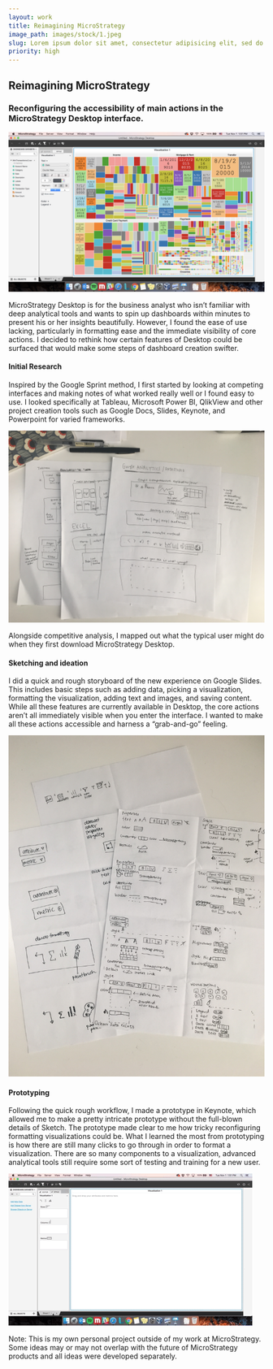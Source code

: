 ```yaml
---
layout: work
title: Reimagining MicroStrategy
image_path: images/stock/1.jpeg
slug: Lorem ipsum dolor sit amet, consectetur adipisicing elit, sed do eiusmod tempor incididunt ut labore et dolore magna aliqua.
priority: high
---
```


<!-- https://unsplash.it/200/300 -->
## Reimagining MicroStrategy 

### Reconfiguring the accessibility of main actions in the MicroStrategy Desktop interface.

![](images/reimaginingmstr-main.jpeg)

MicroStrategy Desktop is for the business analyst who isn’t familiar with deep analytical tools and wants to spin up dashboards within minutes to present his or her insights beautifully. However, I found the ease of use lacking, particularly in formatting ease and the immediate visibility of core actions. I decided to rethink how certain features of Desktop could be surfaced that would make some steps of dashboard creation swifter.

#### Initial Research 

Inspired by the Google Sprint method, I first started by looking at competing interfaces and making notes of what worked really well or I found easy to use. I looked specifically at Tableau, Microsoft Power BI, QlikView and other project creation tools such as Google Docs, Slides, Keynote, and Powerpoint for varied frameworks.

![](images/reimaginemstr-notes1.JPG) 

Alongside competitive analysis, I mapped out what the typical user might do when they first download MicroStrategy Desktop.

#### Sketching and ideation 

I did a quick and rough storyboard of the new experience on Google Slides. This includes basic steps such as adding data, picking a visualization, formatting the visualization, adding text and images, and saving content. While all these features are currently available in Desktop, the core actions aren’t all immediately visible when you enter the interface. I wanted to make all these actions accessible and harness a “grab-and-go” feeling.

![](images/reimaginemstr-notes2.JPG)

#### Prototyping

Following the quick rough workflow, I made a prototype in Keynote, which allowed me to make a pretty intricate prototype without the full-blown details of Sketch. The prototype made clear to me how tricky reconfiguring formatting visualizations could be. What I learned the most from prototyping is how there are still many clicks to go through in order to format a visualization. There are so many components to a visualization, advanced analytical tools still require some sort of testing and training for a new user.

![](images/ReimagineDesktop.gif)

Note: This is my own personal project outside of my work at MicroStrategy. Some ideas may or may not overlap with the future of MicroStrategy products and all ideas were developed separately.